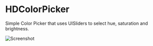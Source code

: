 HDColorPicker
=============
Simple Color Picker that uses UISliders to select hue, saturation and brightness.

![Screenshot](http://cl.ly/image/0l1Z2C090u19/iOS-simulatorschermafbeelding%2024%20apr.%202014%2014.21.37.png)
